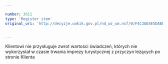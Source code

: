 ```yaml
---

number: 3611
type: 'Register item'
original_uri: 'http://decyzje.uokik.gov.pl/nd_wz_um.nsf/0/F4C3AD4E5DABD05BC1257A5D00310F4E?OpenDocument'


---
```


Klientowi nie przysługuje zwrot wartości świadczeń, których nie wykorzystał w czasie trwania imprezy turystycznej z przyczyn leżących po stronie Klienta
